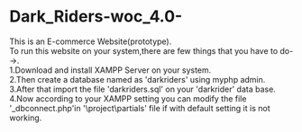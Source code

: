 # Dark_Riders-woc_4.0-
This is an E-commerce Website(prototype).\
To run this website on your system,there are few things that you have to do-->.\
1.Download and install XAMPP Server on your system.\
2.Then create a database named as 'darkriders' using myphp admin.\
3.After that import the file 'darkriders.sql' on your 'darkrider' data base.\
4.Now according to your XAMPP setting you can modify the file '_dbconnect.php'in '\project\partials' file if with  default setting it is not working.